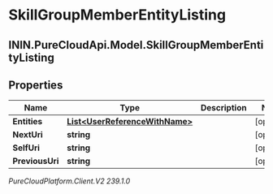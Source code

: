 # SkillGroupMemberEntityListing

## ININ.PureCloudApi.Model.SkillGroupMemberEntityListing

## Properties

|Name | Type | Description | Notes|
|------------ | ------------- | ------------- | -------------|
| **Entities** | [**List&lt;UserReferenceWithName&gt;**](UserReferenceWithName) |  | [optional] |
| **NextUri** | **string** |  | [optional] |
| **SelfUri** | **string** |  | [optional] |
| **PreviousUri** | **string** |  | [optional] |



_PureCloudPlatform.Client.V2 239.1.0_
